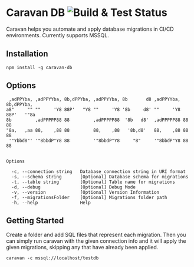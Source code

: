 # Caravan DB ![Build & Test Status](https://caravan-db.visualstudio.com/_apis/public/build/definitions/3555b68c-5ff2-4e87-b108-f4356aba4e4a/1/badge)

Caravan helps you automate and apply database migrations in CI/CD environments. Currently supports MSSQL.

## Installation
```npm install -g caravan-db```

## Options
```
 ,adPPYba, ,adPPYYba, 8b,dPPYba, ,adPPYYba, 8b       d8 ,adPPYYba, 8b,dPPYba,
a8"     "" ""     'Y8 88P'   "Y8 ""     'Y8 '8b     d8' ""     'Y8 88P'   '"8a
8b         ,adPPPPP88 88         ,adPPPPP88  '8b   d8'  ,adPPPPP88 88       88
"8a,   ,aa 88,    ,88 88         88,    ,88   '8b,d8'   88,    ,88 88       88
 '"Ybbd8"' '"8bbdP"Y8 88         '"8bbdP"Y8     "8"     '"8bbdP"Y8 88       88


Options

  -c, --connection string   Database connection string in URI format
  -s, --schema string       [Optional] Database schema for migrations
  -t, --table string        [Optional] Table name for migrations
  -d, --debug               [Optional] Debug Mode
  -v, --version             [Optional] Version Information
  -f, --migrationsFolder    [Optional] Migrations folder path
  -h, --help                Help

```

## Getting Started
Create a folder and add SQL files that represent each migration. Then you can simply run caravan with the given connection info and it will apply the given migrations, skipping any that have already been applied.

```
caravan -c mssql://localhost/testdb 
```
